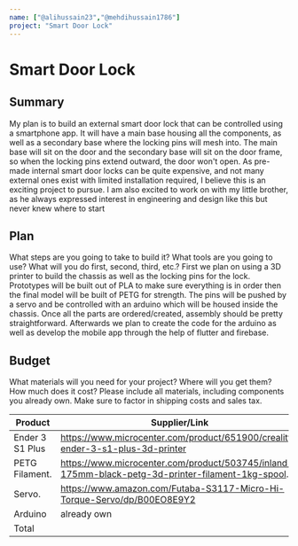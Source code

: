 ```yaml
---
name: ["@alihussain23","@mehdihussain1786"]
project: "Smart Door Lock"
---
```


# Smart Door Lock

## Summary

My plan is to build an external smart door lock that can be controlled using a smartphone app. It will have a main base housing all the components, as well as a secondary base where the locking pins will mesh into. The main base will sit on the door and the secondary base will sit on the door frame, so when the locking pins extend outward, the door won't open.  As pre-made internal smart door locks can be quite expensive, and not many external ones exist with limited installation required, I believe this is an exciting project to pursue. I am also excited to work on with my little brother, as he always expressed interest in engineering and design like this but never knew where to start  

## Plan
What steps are you going to take to build it? What tools are you going to use? What will you do first, second, third, etc.?
First we plan on using a 3D printer to build the chassis as well as the locking pins for the lock. Prototypes will be built out of PLA to make sure everything is in order then the final model will be built of PETG for strength. The pins will be pushed by a servo and be controlled with an arduino which will be housed inside the chassis. Once all the parts are ordered/created, assembly should be pretty straightforward. Afterwards we plan to create the code for the arduino as well as develop the mobile app through the help of flutter and firebase. 

## Budget
What materials will you need for your project? Where will you get them? How much does it cost? Please include all materials, including components you already own. Make sure to factor in shipping costs and sales tax.

| Product         | Supplier/Link                                                                                        | Cost     |
| --------------- | ---------------------------------------------------------------------------------------------------- | ------   |
| Ender 3 S1 Plus    | https://www.microcenter.com/product/651900/creality-ender-3-s1-plus-3d-printer            | $454    |
| PETG Filament.  | https://www.microcenter.com/product/503745/inland-175mm-black-petg-3d-printer-filament-1kg-spool.    | purchasing myself |
| Servo.          | https://www.amazon.com/Futaba-S3117-Micro-Hi-Torque-Servo/dp/B00EO8E9Y2                              | $32     |
|Arduino | already own|  |
| Total           |                                                                                                      | $486 |
